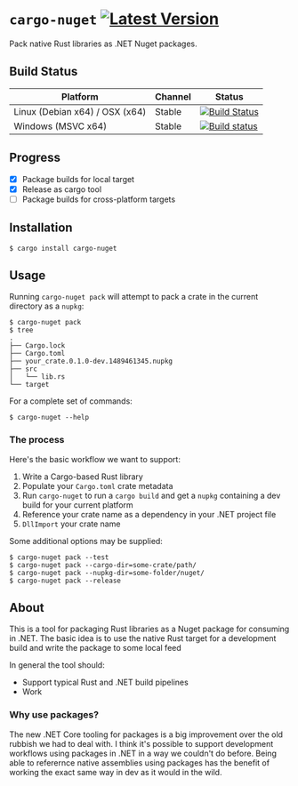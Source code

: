 # `cargo-nuget` [![Latest Version](https://img.shields.io/crates/v/cargo-nuget.svg)](https://crates.io/crates/cargo-nuget)

Pack native Rust libraries as .NET Nuget packages.

## Build Status
Platform                       | Channel | Status
------------------------------ | ------- | -------------
Linux (Debian x64) / OSX (x64) | Stable  | [![Build Status](https://travis-ci.org/KodrAus/cargo-nuget.svg?branch=master)](https://travis-ci.org/KodrAus/cargo-nuget)
Windows (MSVC x64)             | Stable  | [![Build status](https://ci.appveyor.com/api/projects/status/v7mum8fgs5ho3oua?svg=true)](https://ci.appveyor.com/project/KodrAus/nuget-rs)

## Progress

- [x] Package builds for local target
- [x] Release as cargo tool
- [ ] Package builds for cross-platform targets

## Installation

```shell
$ cargo install cargo-nuget
```

## Usage

Running `cargo-nuget pack` will attempt to pack a crate in the current directory as a `nupkg`:

```shell
$ cargo-nuget pack
$ tree
.
├── Cargo.lock
├── Cargo.toml
├── your_crate.0.1.0-dev.1489461345.nupkg
├── src
│   └── lib.rs
└── target
```

For a complete set of commands:

```shell
$ cargo-nuget --help
```

### The process

Here's the basic workflow we want to support:

1. Write a Cargo-based Rust library
1. Populate your `Cargo.toml` crate metadata
1. Run `cargo-nuget` to run a `cargo build` and get a `nupkg` containing a dev build for your current platform
1. Reference your crate name as a dependency in your .NET project file
1. `DllImport` your crate name

Some additional options may be supplied:

```shell
$ cargo-nuget pack --test
$ cargo-nuget pack --cargo-dir=some-crate/path/
$ cargo-nuget pack --nupkg-dir=some-folder/nuget/
$ cargo-nuget pack --release
```

## About

This is a tool for packaging Rust libraries as a Nuget package for consuming in .NET. The basic idea is to use the native Rust target for a development build and write the package to some local feed

In general the tool should:

- Support typical Rust and .NET build pipelines
- Work

### Why use packages?

The new .NET Core tooling for packages is a big improvement over the old rubbish we had to deal with. I think it's possible to support development workflows using packages in .NET in a way we couldn't do before. Being able to referernce native assemblies using packages has the benefit of working the exact same way in dev as it would in the wild.

